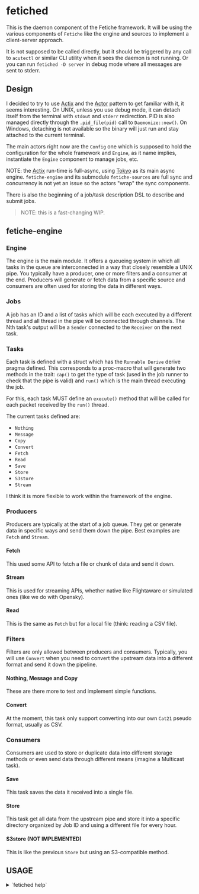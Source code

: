 # fetiched

This is the daemon component of the Fetiche framework. It will be using the various components of `Fetiche` like the
engine and sources to implement a client-server approach.

It is not supposed to be called directly, but it should be triggered by any call to `acutectl` or similar CLI utility
when it sees the daemon is not running. Or you can run `fetiched -D server`  in debug mode where all messages are sent
to stderr.

## Design

I decided to try to use [Actix] and the [Actor] pattern to get familiar with it, it seems interesting. On UNIX, unless
you use debug mode, it can detach itself from the terminal with `stdout` and `stderr` redirection. PID is also managed
directly through the `.pid_file(pid)` call to `Daemonize::new()`. On Windows, detaching is not available so the binary
will just run and stay attached to the current terminal.

The main actors right now are the `Config` one which is supposed to hold the configuration for the whole framework and
`Engine`, as it name implies, instantiate the `Engine` component to manage jobs, etc.

NOTE: the [Actix] run-time is full-async, using [Tokyo] as its main async engine.  `fetiche-engine` and its submodule
`fetiche-sources` are full sync and concurrency is not yet an issue so the actors "wrap" the sync components.

There is also the beginning of a job/task description DSL to describe and submit jobs.

> NOTE: this is a fast-changing WIP.


## **fetiche-engine**

### Engine

The engine is the main module. It offers a queueing system in which all tasks in the queue are interconnected
in a way that closely resemble a UNIX pipe. You typically have a producer, one or more filters and a
consumer at the end. Producers will generate or fetch data from a specific source and consumers are often
used for storing the data in different ways.

### Jobs

A job has an ID and a list of tasks which will be each executed by a different thread and all thread in
the pipe will be connected through channels. The Nth task's output will be a `Sender`  connected to the
`Receiver` on the next task.

### Tasks

Each task is defined with a struct which has the `Runnable Derive` derive pragma defined. This corresponds
to a proc-macro that will generate two methods in the trait: `cap()` to get the type of task (used in the
job runner to check that the pipe is valid)  and `run()`  which is the main thread executing the job.

For this, each task MUST define an `execute()`  method that will be called for each packet received
by the `run()` thread.

The current tasks defined are:

- `Nothing`
- `Message`
- `Copy`
- `Convert`
- `Fetch`
- `Read`
- `Save`
- `Store`
- `S3store`
- `Stream`

I think it is more flexible to work within the framework of the engine.

### Producers

Producers are typically at the start of a job queue. They get or generate data in specific ways and send
them down the pipe. Best examples are `Fetch`  and `Stream`.

#### Fetch

This used some API to fetch a file or chunk of data and send it down.

#### Stream

This is used for streaming APIs, whether native like Flightaware or simulated ones (like we do with Opensky).

#### Read

This is the same as `Fetch` but for a local file (think: reading a CSV file).

### Filters

Filters are only allowed between producers and consumers. Typically, you will use `Convert` when you need
to convert the upstream data into a different format and send it down the pipeline.

#### Nothing, Message and Copy

These are there more to test and implement simple functions.

#### Convert

At the moment, this task only support converting into our own `Cat21`  pseudo format, usually as CSV.

### Consumers

Consumers are used to store or duplicate data into different storage methods or even send data through
different means (imagine a Multicast task).

#### Save

This task saves the data it received into a single file.

#### Store

This task get all data from the upstream pipe and store it into a specific directory organized by Job ID
and using a different file for every hour.

#### S3store (NOT IMPLEMENTED)

This is like the previous `Store`  but using an S3-compatible method.

## USAGE

<details>
<summary>`fetiched help`</summary>

```text
Daemon component of Fetiche.

Usage: fetiched [OPTIONS] <COMMAND>

Commands:
  config    Display current config
  server    Run as a daemon (mostly for Windows)
  shutdown  Shutdown everything
  status    Daemon status
  version   List all package versions
  help      Print this message or the help of the given subcommand(s)

Options:
  -c, --config <CONFIG>  configuration file
  -D, --debug            debug mode (no fork & detach)
  -v, --verbose...       Verbose mode
  -h, --help             Print help
```

</details>


[Actix]: https://actix.rs/

[Actor]: https://en.wikipedia.org/wiki/Actor_model

[Tokyo]: https://crates.io/crates/tokyo
